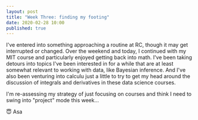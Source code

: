 ```yaml
---
layout: post
title: "Week Three: finding my footing"
date: 2020-02-28 10:00 
published: true
---
```


I've entered into something approaching a routine at RC, though it may get interrupted or changed. Over the weekend and today, I continued with my MIT course and particularly enjoyed getting back into math. I've been taking detours into topics I've been interested in for a while that are at least somewhat relevant to working with data, like Bayesian inference. And I've also been venturing into calculu just a little to try to get my head around the discussion of integrals and derivatives in these data science courses. 

I'm re-assessing my strategy of just focusing on courses and think I need to swing into "project" mode this week...

😇
Asa





